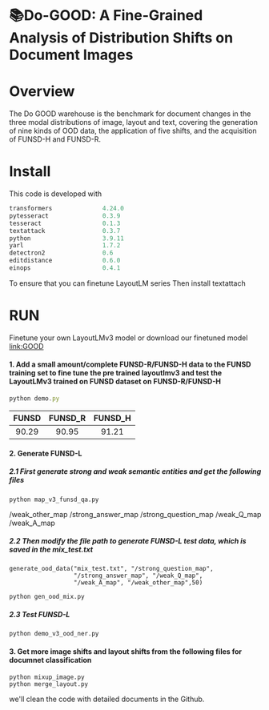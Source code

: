 # 📚Do-GOOD: A Fine-Grained Analysis of Distribution Shifts on Document Images

# Overview

The Do GOOD warehouse is the benchmark for document changes in the three modal distributions of image, layout and text, covering the generation of nine kinds of OOD data, the application of five shifts, and the acquisition of FUNSD-H and FUNSD-R.


# Install

This code is developed with

```javascript
transformers              4.24.0 
pytesseract               0.3.9 
tesseract                 0.1.3     
textattack                0.3.7 
python                    3.9.11
yarl                      1.7.2
detectron2                0.6                         
editdistance              0.6.0                    
einops                    0.4.1
```
To ensure that you can finetune LayoutLM series
Then install textattach


# RUN

Finetune your own LayoutLMv3 model or download our finetuned model [link:GOOD](https://pan.baidu.com/s/1zwlTvQsJfQDVOo2UDMRgRA)


#### 1. Add a small amount/complete FUNSD-R/FUNSD-H data to the FUNSD training set to fine tune the pre trained layoutlmv3 and test the LayoutLMv3 trained on FUNSD dataset on FUNSD-R/FUNSD-H

```javascript
python demo.py
```

| FUNSD | FUNSD_R      | FUNSD_H      |
|:--------:| :------------:| :------------:|
| 90.29 | 90.95 | 91.21 |

#### 2. Generate FUNSD-L
 
##### 2.1 First generate strong and weak semantic entities and get the following files

```
python map_v3_funsd_qa.py
```
/weak_other_map  /strong_answer_map  /strong_question_map  /weak_Q_map  /weak_A_map

##### 2.2 Then modify the file path to generate FUNSD-L test data, which is saved in the mix_test.txt

```
generate_ood_data("mix_test.txt", "/strong_question_map",
                  "/strong_answer_map", "/weak_Q_map",
                  "/weak_A_map", "/weak_other_map",50)
```

```
python gen_ood_mix.py
```


##### 2.3 Test FUNSD-L
```
python demo_v3_ood_ner.py
```

#### 3. Get more image shifts and layout shifts from the following files for documnet classification

```
python mixup_image.py
python merge_layout.py
```

we'll clean the code with detailed documents in the Github.
